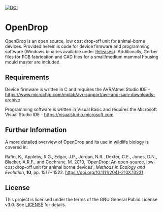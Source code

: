 [![DOI](https://zenodo.org/badge/163469663.svg)](https://zenodo.org/badge/latestdoi/163469663)

# OpenDrop
OpenDrop is an open source, low cost drop-off unit for animal-borne devices. Provided herein is code for device firmware and programming software (Windows binaries available under [Releases](https://github.com/Wild-Spy/OpenDrop/releases)). Additionally, Gerber files for PCB fabrication and CAD files for a small/medium mammal housing mould master are included.

## Requirements
Device firmware is written in C and requires the AVR/Atmel Studio IDE - https://www.microchip.com/mplab/avr-support/avr-and-sam-downloads-archive

Programming software is written in Visual Basic and requires the Microsoft Visual Studio IDE - https://visualstudio.microsoft.com

## Further Information
A more detailed overview of OpenDrop and its use in wildlife biology is covered in: 

Rafiq, K., Appleby, R.G., Edgar, J.P., Jordan, N.R., Dexter, C.E., Jones, D.N., Blacker, A.R.F., and Cochrane, M. 2019, 'OpenDrop: An open-source, low-cost drop-off unit for animal borne devices', *Methods in Ecology and Evolution*, **10**, pp. 1517– 1522. https://doi.org/10.1111/2041-210X.13231

## License
This project is licensed under the terms of the GNU General Public License v3.0. See [LICENSE](LICENSE) for details.

